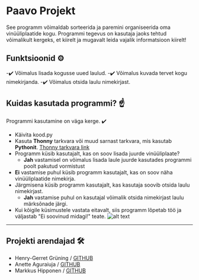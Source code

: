 # Paavo Projekt

See programm võimaldab sorteerida ja paremini organiseerida oma vinüüliplaatide kogu.
Programmi tegevus on kasutaja jaoks tehtud võimalikult kergeks, et kiirelt ja mugavalt leida vajalik informatsioon kiirelt!

## Funktsioonid ⚙️
-✔️ Võimalus lisada kogusse uued laulud.
-✔️ Võimalus kuvada tervet kogu nimekirjanda.
-✔️ Võimalus otsida laulu nimekirjast.


## Kuidas kasutada programmi? ☝️
Programmi kasutamine on väga kerge. ✔️
- Käivita kood.py 
 - Kasuta __Thonny__ tarkvara või muud sarnast tarkvara, mis kasutab __Pythonit__. [Thonny tarkvara link](https://thonny.org/ "Thonny tarkvara") 
- Programm küsib kasutajalt, kas on soov lisada juurde vinüüliplaate?
  - **Jah** vastamisel on võimalus lisada laule juurde kasutades programmi poolt pakutud vormistust
- **Ei** vastamise puhul küsib programm kasutajalt, kas on soov näha vinüüliplaatide nimekirja.
- Järgmisena küsib programm kasutajalt, kas kasutaja soovib otsida laulu nimekirjast.
  - **Jah** vastamise puhul on kasutajal võimalik otsida nimekirjast laulu märksõnade järgi.
- Kui kõigile küsimustele vastata eitavalt, siis programm lõpetab töö ja väljastab "Ei soovinud midagi!" teate.
![alt text](https://i.imgur.com/dwdgzvX.png "Näidis: Kui vastata Ei")

---

## Projekti arendajad 🛠️
- Henry-Gerret Grüning / [GITHUB](https://github.com/HenryGerretGruning/OOPLahendused/tree/master/PaavoProject "Henry-Gerret Grüning Github") 
- Anette Aguraiuja / [GITHUB](https://github.com/AnetteAgura/parimad_praktikad "Anette Aguraiuja Github") 
- Markkus Hipponen / [GITHUB](https://github.com/hipponen03/OOP-lahendused/tree/master/Paavo "Markus Hipponen Github") 
